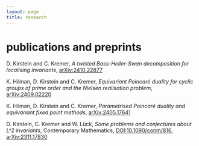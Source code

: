 ```yaml
---
layout: page
title: research
---
```

# publications and preprints

D. Kirstein and C. Kremer, *A twisted Bass-Heller-Swan decomposition for localising invariants*, [arXiv:2410.22877](https://arxiv.org/abs/2410.22877)

K. Hilman, D. Kirstein and C. Kremer, *Equivariant Poincaré duality for cyclic groups of prime order and the Nielsen realisation problem*, [arXiv:2409.02220](https://arxiv.org/abs/2409.02220)

K. Hilman, D. Kirstein and C. Kremer, *Parametrised Poincaré duality and equivariant fixed point methods*, [arXiv:2405.17641](https://arxiv.org/abs/2405.17641)

D. Kirstein, C. Kremer and W. Lück, *Some problems and conjectures about L^2 invariants*, Contemporary Mathematics, [DOI:10.1090/conm/816](https://doi.org/10.1090/conm/816), [arXiv:2311.17830](https://arxiv.org/abs/2311.17830)
